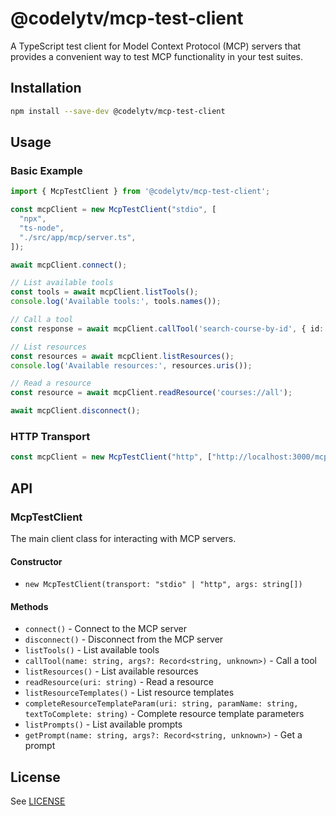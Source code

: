 # @codelytv/mcp-test-client

A TypeScript test client for Model Context Protocol (MCP) servers that provides a convenient way to test MCP functionality in your test suites.

## Installation

```bash
npm install --save-dev @codelytv/mcp-test-client
```

## Usage

### Basic Example

```typescript
import { McpTestClient } from '@codelytv/mcp-test-client';

const mcpClient = new McpTestClient("stdio", [
  "npx",
  "ts-node",
  "./src/app/mcp/server.ts",
]);

await mcpClient.connect();

// List available tools
const tools = await mcpClient.listTools();
console.log('Available tools:', tools.names());

// Call a tool
const response = await mcpClient.callTool('search-course-by-id', { id: 'course-123' });

// List resources
const resources = await mcpClient.listResources();
console.log('Available resources:', resources.uris());

// Read a resource
const resource = await mcpClient.readResource('courses://all');

await mcpClient.disconnect();
```

### HTTP Transport

```typescript
const mcpClient = new McpTestClient("http", ["http://localhost:3000/mcp"]);
```

## API

### McpTestClient

The main client class for interacting with MCP servers.

#### Constructor

- `new McpTestClient(transport: "stdio" | "http", args: string[])`

#### Methods

- `connect()` - Connect to the MCP server
- `disconnect()` - Disconnect from the MCP server
- `listTools()` - List available tools
- `callTool(name: string, args?: Record<string, unknown>)` - Call a tool
- `listResources()` - List available resources
- `readResource(uri: string)` - Read a resource
- `listResourceTemplates()` - List resource templates
- `completeResourceTemplateParam(uri: string, paramName: string, textToComplete: string)` - Complete resource template parameters
- `listPrompts()` - List available prompts
- `getPrompt(name: string, args?: Record<string, unknown>)` - Get a prompt

## License

See [LICENSE](LICENSE)
